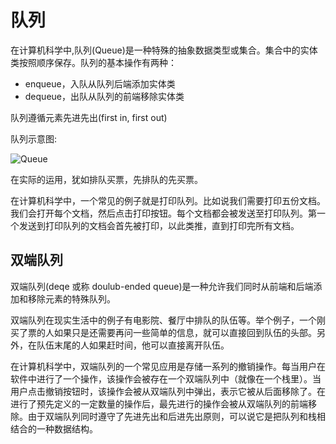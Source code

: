 # 队列

在计算机科学中,队列(Queue)是一种特殊的抽象数据类型或集合。集合中的实体类按照顺序保存。队列的基本操作有两种：

- enqueue，入队从队列后端添加实体类
- dequeue，出队从队列的前端移除实体类

队列遵循元素先进先出(first in, first out)

队列示意图:

![Queue](https://upload.wikimedia.org/wikipedia/commons/5/52/Data_Queue.svg)

在实际的运用，犹如排队买票，先排队的先买票。

在计算机科学中，一个常见的例子就是打印队列。比如说我们需要打印五份文档。我们会打开每个文档，然后点击打印按钮。每个文档都会被发送至打印队列。第一个发送到打印队列的文档会首先被打印，以此类推，直到打印完所有文档。

## 双端队列

双端队列(deqe 或称 doulub-ended queue)是一种允许我们同时从前端和后端添加和移除元素的特殊队列。

双端队列在现实生活中的例子有电影院、餐厅中排队的队伍等。举个例子，一个刚买了票的人如果只是还需要再问一些简单的信息，就可以直接回到队伍的头部。另外，在队伍末尾的人如果赶时间，他可以直接离开队伍。

在计算机科学中，双端队列的一个常见应用是存储一系列的撤销操作。每当用户在软件中进行了一个操作，该操作会被存在一个双端队列中（就像在一个栈里）。当用户点击撤销按钮时，该操作会被从双端队列中弹出，表示它被从后面移除了。在进行了预先定义的一定数量的操作后，最先进行的操作会被从双端队列的前端移除。由于双端队列同时遵守了先进先出和后进先出原则，可以说它是把队列和栈相结合的一种数据结构。
